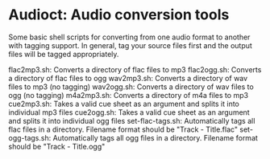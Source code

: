 Audioct: Audio conversion tools
===============================

Some basic shell scripts for converting from one audio format to another
with tagging support. In general, tag your source files first and the
output files will be tagged appropriately.

flac2mp3.sh: Converts a directory of flac files to mp3
flac2ogg.sh: Converts a directory of flac files to ogg
wav2mp3.sh: Converts a directory of wav files to mp3 (no tagging)
wav2ogg.sh: Converts a directory of wav files to ogg (no tagging)
m4a2mp3.sh: Converts a directory of m4a files to mp3
cue2mp3.sh: Takes a valid cue sheet as an argument and splits it into
	individual mp3 files
cue2ogg.sh: Takes a valid cue sheet as an argument and splits it into
	individual ogg files
set-flac-tags.sh: Automatically tags all flac files in a directory.
	Filename format should be "Track - Title.flac"
set-ogg-tags.sh: Automatically tags all ogg files in a directory.
	Filename format should be "Track - Title.ogg"
